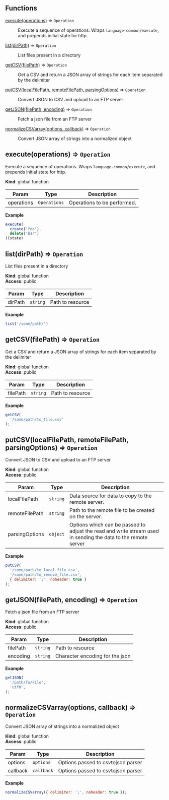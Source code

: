 ## Functions

<dl>
<dt><a href="#execute">execute(operations)</a> ⇒ <code>Operation</code></dt>
<dd><p>Execute a sequence of operations.
Wraps <code>language-common/execute</code>, and prepends initial state for http.</p>
</dd>
<dt><a href="#list">list(dirPath)</a> ⇒ <code>Operation</code></dt>
<dd><p>List files present in a directory</p>
</dd>
<dt><a href="#getCSV">getCSV(filePath)</a> ⇒ <code>Operation</code></dt>
<dd><p>Get a CSV and return a JSON array of strings for each item separated by the delimiter</p>
</dd>
<dt><a href="#putCSV">putCSV(localFilePath, remoteFilePath, parsingOptions)</a> ⇒ <code>Operation</code></dt>
<dd><p>Convert JSON to CSV and upload to an FTP server</p>
</dd>
<dt><a href="#getJSON">getJSON(filePath, encoding)</a> ⇒ <code>Operation</code></dt>
<dd><p>Fetch a json file from an FTP server</p>
</dd>
<dt><a href="#normalizeCSVarray">normalizeCSVarray(options, callback)</a> ⇒ <code>Operation</code></dt>
<dd><p>Convert JSON array of strings into a normalized object</p>
</dd>
</dl>

<a name="execute"></a>

## execute(operations) ⇒ <code>Operation</code>
Execute a sequence of operations.
Wraps `language-common/execute`, and prepends initial state for http.

**Kind**: global function  

| Param | Type | Description |
| --- | --- | --- |
| operations | <code>Operations</code> | Operations to be performed. |

**Example**  
```js
execute(
  create('foo'),
  delete('bar')
)(state)
```
<a name="list"></a>

## list(dirPath) ⇒ <code>Operation</code>
List files present in a directory

**Kind**: global function  
**Access**: public  

| Param | Type | Description |
| --- | --- | --- |
| dirPath | <code>string</code> | Path to resource |

**Example**  
```js
list('/some/path/')
```
<a name="getCSV"></a>

## getCSV(filePath) ⇒ <code>Operation</code>
Get a CSV and return a JSON array of strings for each item separated by the delimiter

**Kind**: global function  
**Access**: public  

| Param | Type | Description |
| --- | --- | --- |
| filePath | <code>string</code> | Path to resource |

**Example**  
```js
getCSV(
  '/some/path/to_file.csv'
);
```
<a name="putCSV"></a>

## putCSV(localFilePath, remoteFilePath, parsingOptions) ⇒ <code>Operation</code>
Convert JSON to CSV and upload to an FTP server

**Kind**: global function  
**Access**: public  

| Param | Type | Description |
| --- | --- | --- |
| localFilePath | <code>string</code> | Data source for data to copy to the remote server. |
| remoteFilePath | <code>string</code> | Path to the remote file to be created on the server. |
| parsingOptions | <code>object</code> | Options which can be passed to adjust the read and write stream used in sending the data to the remote server |

**Example**  
```js
putCSV(
  '/some/path/to_local_file.csv',
  '/some/path/to_remove_file.csv',
  { delimiter: ';', noheader: true }
);
```
<a name="getJSON"></a>

## getJSON(filePath, encoding) ⇒ <code>Operation</code>
Fetch a json file from an FTP server

**Kind**: global function  
**Access**: public  

| Param | Type | Description |
| --- | --- | --- |
| filePath | <code>string</code> | Path to resource |
| encoding | <code>string</code> | Character encoding for the json |

**Example**  
```js
getJSON(
  '/path/To/File',
  'utf8',
);
```
<a name="normalizeCSVarray"></a>

## normalizeCSVarray(options, callback) ⇒ <code>Operation</code>
Convert JSON array of strings into a normalized object

**Kind**: global function  
**Access**: public  

| Param | Type | Description |
| --- | --- | --- |
| options | <code>options</code> | Options passed to csvtojson parser |
| callback | <code>callback</code> | Options passed to csvtojson parser |

**Example**  
```js
normalizeCSVarray({ delimiter: ';', noheader: true });
```
